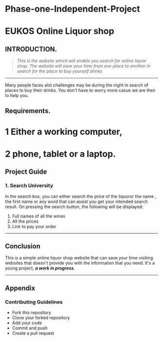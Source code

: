 # Phase-one-Independent-Project
# EUKOS Online Liquor shop

## INTRODUCTION.
>*This is the website which will enable you search for online liquor shop.
>The website will save your time from one place to another in search for the place to buy yourself drinks*

----

Many people faces alot challenges may be during the night in search of places to buy their drinks. You don't have to worry more casue we are their to help you.

## Requirements.
# 1 Either a working computer, 
# 2 phone, tablet or a laptop.

## Project Guide
### 1. Search University
In the search box, you can either search the price of the liquoror the name , the first name or any word that can assist you get your intended search result. On pressing the search button, the following will be displayed:
1. Full names of all the wines 
2. All the prices 
3. Link to pay your order 
---

## Conclusion
This is a simple online liquor shop website that can save your time visiting websites that doesn't provide you with the information that you need. It's a young project, ***a work in progress.***

---

## Appendix
### Contributing Guidelines
* Fork this repository
* Clone your forked repository
* Add your code
* Commit and push
* Create a pull request